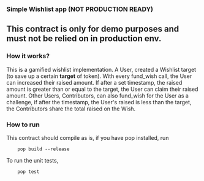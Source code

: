 ### Simple Wishlist app (NOT PRODUCTION READY)

## This contract is only for demo purposes and must not be relied on in production env.

### How it works?

This is a gamified wishlist implementation. A User, created a Wishlist target (to save up a certain **target** of token). With every fund_wish call, the User can increased their raised amount. If after a set timestamp, the raised amount is greater than or equal to the target, the User can claim their raised amount. 
Other Users, Contributors, can also fund_wish for the User as a challenge, if after the timestamp, the User's raised is less than the target, the Contributors share the total raised on the Wish.

### How to run

This contract should compile as is, if you have pop installed, run

```
    pop build --release
```

To run the unit tests,
``` 
    pop test
```